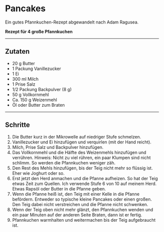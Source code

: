 # Pancakes

Ein gutes Pfannkuchen-Rezept abgewandelt nach Adam Ragusea.

**Rezept für 4 große Pfannkuchen**

---

## Zutaten

- 20 g Butter
- 1 Packung Vanillezucker
- 1 Ei
- 300 ml Milch
- 1 Prise Salz
- 1/2 Packung Backpulver (8 g)
- 50 g Vollkornmehl
- Ca. 150 g Weizenmehl
- Öl oder Butter zum Braten

---

## Schritte

1. Die Butter kurz in der Mikrowelle auf niedriger Stufe schmelzen.
2. Vanillezucker und Ei hinzufügen und verquirlen (mit der Hand reicht).
3. Milch, Prise Salz und Backpulver hinzufügen.
4. Das Vollkornmehl und die Hälfte des Weizenmehls hinzufügen und verrühren.
Hinweis: Nicht zu viel rühren, ein paar Klumpen sind nicht schlimm. So werden die Pfannkuchen weniger zäh.
5. Den Rest des Mehls hinzufügen, bis der Teig nicht mehr so flüssig ist. Eher wie Joghurt oder so.
6. Erst jetzt den Herd anmachen und die Pfanne aufheizen. So hat der Teig etwas Zeit zum Quellen. Ich verwende Stufe 6 von 10 auf meinem Herd. Etwas Rapsöl oder Butter in die Pfanne geben.
7. Wenn die Pfanne heiß ist, den Teig mit einer Kelle in die Pfanne befördern. Entweder so typische kleine Pancakes oder einen großen. Den Teig dabei nicht verstreichen und die Pfanne nicht schwenken.
8. Wenn der Teig oben nicht mehr glänzt, den Pfannkuchen wenden und ein paar Minuten auf der anderen Seite Braten, dann ist er fertig.
9. Pfannkuchen warmhalten und weitermachen bis der Teig aufgebraucht ist.
